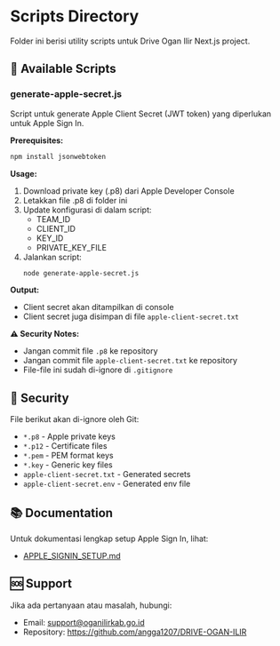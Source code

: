 # Scripts Directory

Folder ini berisi utility scripts untuk Drive Ogan Ilir Next.js project.

## 📜 Available Scripts

### generate-apple-secret.js

Script untuk generate Apple Client Secret (JWT token) yang diperlukan untuk Apple Sign In.

**Prerequisites:**
```bash
npm install jsonwebtoken
```

**Usage:**
1. Download private key (.p8) dari Apple Developer Console
2. Letakkan file .p8 di folder ini
3. Update konfigurasi di dalam script:
   - TEAM_ID
   - CLIENT_ID
   - KEY_ID
   - PRIVATE_KEY_FILE
4. Jalankan script:
   ```bash
   node generate-apple-secret.js
   ```

**Output:**
- Client secret akan ditampilkan di console
- Client secret juga disimpan di file `apple-client-secret.txt`

**⚠️ Security Notes:**
- Jangan commit file `.p8` ke repository
- Jangan commit file `apple-client-secret.txt` ke repository
- File-file ini sudah di-ignore di `.gitignore`

## 🔐 Security

File berikut akan di-ignore oleh Git:
- `*.p8` - Apple private keys
- `*.p12` - Certificate files
- `*.pem` - PEM format keys
- `*.key` - Generic key files
- `apple-client-secret.txt` - Generated secrets
- `apple-client-secret.env` - Generated env file

## 📚 Documentation

Untuk dokumentasi lengkap setup Apple Sign In, lihat:
- [APPLE_SIGNIN_SETUP.md](/docs/APPLE_SIGNIN_SETUP.md)

## 🆘 Support

Jika ada pertanyaan atau masalah, hubungi:
- Email: support@oganilirkab.go.id
- Repository: https://github.com/angga1207/DRIVE-OGAN-ILIR

